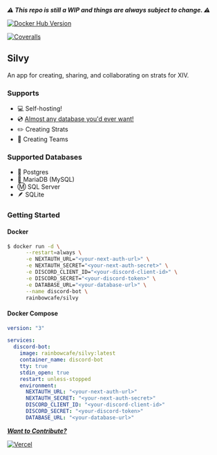 _**⚠️ This repo is still a WIP and things are always subject to change. ⚠️**_

[![Docker Hub Version](https://img.shields.io/docker/v/rainbowcafe/silvy?label=Docker%20Hub%20Version)](https://hub.docker.com/repository/docker/rainbowcafe/silvy)

[![Coveralls](https://img.shields.io/coveralls/github/rain-cafe-xiv/silvy)](https://coveralls.io/github/rain-cafe-xiv/silvy)

## Silvy

An app for creating, sharing, and collaborating on strats for XIV.

### Supports

- 💻 Self-hosting!
- 💿 [Almost any database you'd ever want!](#supported-databases)
- ✏️ Creating Strats
- 🎉 Creating Teams

### Supported Databases

- 🐘 Postgres
- 🦭 MariaDB (MySQL)
- Ⓜ️ SQL Server
- 🪶 SQLite


### Getting Started

#### Docker

```sh
$ docker run -d \
      --restart=always \
      -e NEXTAUTH_URL="<your-next-auth-url>" \
      -e NEXTAUTH_SECRET="<your-next-auth-secret>" \
      -e DISCORD_CLIENT_ID="<your-discord-client-id>" \
      -e DISCORD_SECRET="<your-discord-token>" \
      -e DATABASE_URL="<your-database-url>" \
      --name discord-bot \
      rainbowcafe/silvy
```

#### Docker Compose

```yml
version: "3"

services:
  discord-bot:
    image: rainbowcafe/silvy:latest
    container_name: discord-bot
    tty: true
    stdin_open: true
    restart: unless-stopped
    environment:
      NEXTAUTH_URL: "<your-next-auth-url>"
      NEXTAUTH_SECRET: "<your-next-auth-secret>"
      DISCORD_CLIENT_ID: "<your-discord-client-id>"
      DISCORD_SECRET: "<your-discord-token>"
      DATABASE_URL: "<your-database-url>"
```

[_**Want to Contribute?**_](/CONTRIBUTING.md)

[![Vercel][vercel-image]][vercel-url]

[vercel-image]: https://user-images.githubusercontent.com/9692284/192920193-fc967232-e0ba-425f-af63-c8eff3fe3216.png
[vercel-url]: https://vercel.com/?utm_source=rainbow-cafe&utm_campaign=oss